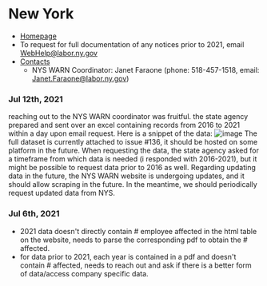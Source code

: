 # New York

- [Homepage](https://dol.ny.gov/warn-notices)
- To request for full documentation of any notices prior to 2021, email WebHelp@labor.ny.gov
- [Contacts](https://dol.ny.gov/worker-adjustment-and-retraining-notification-warn)
  - NYS WARN Coordinator:	Janet Faraone	(phone: 518-457-1518, email: [Janet.Faraone@labor.ny.gov](Janet.Faraone@labor.ny.gov))	

### Jul 12th, 2021
reaching out to the NYS WARN coordinator was fruitful. the state agency prepared and sent over an excel containing records from 2016 to 2021 within a day upon email request. Here is a snippet of the data: 
![image](https://user-images.githubusercontent.com/56002814/125342121-736f4f80-e322-11eb-8c22-b1f22346ded7.png)
The full dataset is currently attached to issue #136, it should be hosted on some platform in the future.
When requesting the data, the state agency asked for a timeframe from which data is needed (i responded with 2016-2021), but it might be possible to request data prior to 2016 as well. 
Regarding updating data in the future, the NYS WARN website is undergoing updates, and it should allow scraping in the future. In the meantime, we should periodically request updated data from NYS.

### Jul 6th, 2021
- 2021 data doesn't directly contain # employee affected in the html table on the website, needs to parse the corresponding pdf to obtain the # affected. 
- for data prior to 2021, each year is contained in a pdf and doesn't contain # affected, needs to reach out and ask if there is a better form of data/access company specific data. 
